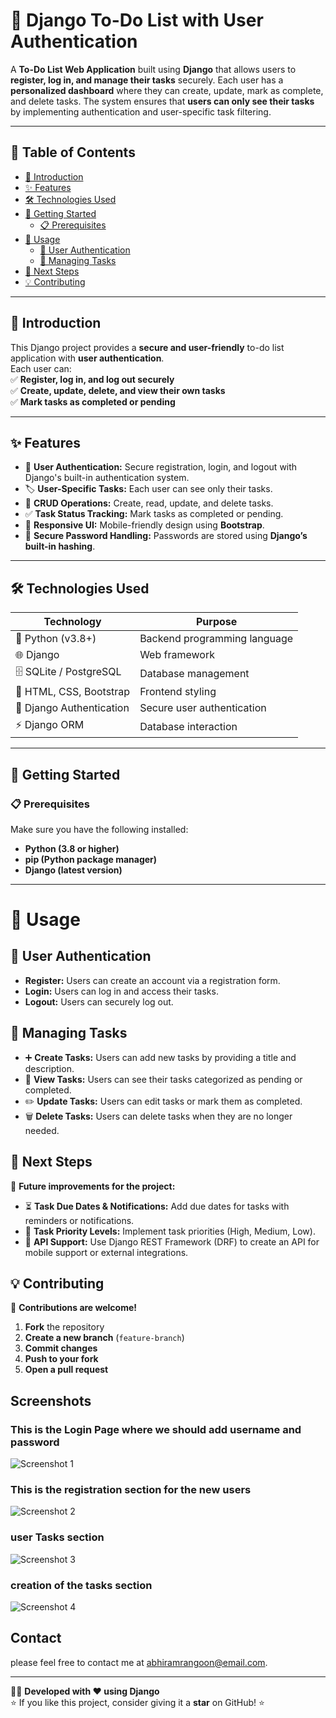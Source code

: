 # 📝 Django To-Do List with User Authentication  

A **To-Do List Web Application** built using **Django** that allows users to **register, log in, and manage their tasks** securely. Each user has a **personalized dashboard** where they can create, update, mark as complete, and delete tasks. The system ensures that **users can only see their tasks** by implementing authentication and user-specific task filtering.  

---

## 📌 Table of Contents  

- [📖 Introduction](#-introduction)  
- [✨ Features](#-features)  
- [🛠 Technologies Used](#-technologies-used)  
- [🚀 Getting Started](#-getting-started)  
  - [📋 Prerequisites](#-prerequisites)  
- [📌 Usage](#-usage)  
  - [🔐 User Authentication](#-user-authentication)  
  - [📌 Managing Tasks](#-managing-tasks)  
- [🔮 Next Steps](#-next-steps)  
- [💡 Contributing](#-contributing)  
---

## 📖 Introduction  

This Django project provides a **secure and user-friendly** to-do list application with **user authentication**.  
Each user can:  
✅ **Register, log in, and log out securely**  
✅ **Create, update, delete, and view their own tasks**  
✅ **Mark tasks as completed or pending**  

---

## ✨ Features  

- 🔐 **User Authentication:** Secure registration, login, and logout with Django's built-in authentication system.  
- 🏷 **User-Specific Tasks:** Each user can see only their tasks.  
- 📜 **CRUD Operations:** Create, read, update, and delete tasks.  
- ✅ **Task Status Tracking:** Mark tasks as completed or pending.  
- 📱 **Responsive UI:** Mobile-friendly design using **Bootstrap**.  
- 🔑 **Secure Password Handling:** Passwords are stored using **Django’s built-in hashing**.  

---

## 🛠 Technologies Used  

| **Technology** | **Purpose** |
|--------------|------------|
| 🐍 Python (v3.8+) | Backend programming language |
| 🌐 Django | Web framework |
| 🗄 SQLite / PostgreSQL | Database management |
| 🎨 HTML, CSS, Bootstrap | Frontend styling |
| 🔐 Django Authentication | Secure user authentication |
| ⚡ Django ORM | Database interaction |

---

## 🚀 Getting Started  

### 📋 Prerequisites  

Make sure you have the following installed:  

- **Python (3.8 or higher)**  
- **pip (Python package manager)**  
- **Django (latest version)**  

---

# 📌 Usage  

## 🔐 User Authentication  
- **Register:** Users can create an account via a registration form.  
- **Login:** Users can log in and access their tasks.  
- **Logout:** Users can securely log out.  

## 📌 Managing Tasks  
- ➕ **Create Tasks:** Users can add new tasks by providing a title and description.  
- 👀 **View Tasks:** Users can see their tasks categorized as pending or completed.  
- ✏️ **Update Tasks:** Users can edit tasks or mark them as completed.  
- 🗑 **Delete Tasks:** Users can delete tasks when they are no longer needed.  

## 🔮 Next Steps  
🚀 **Future improvements for the project:**  

- ⏳ **Task Due Dates & Notifications:** Add due dates for tasks with reminders or notifications.  
- 📌 **Task Priority Levels:** Implement task priorities (High, Medium, Low).  
- 📱 **API Support:** Use Django REST Framework (DRF) to create an API for mobile support or external integrations.  

## 💡 Contributing  
🔹 **Contributions are welcome!**  

1. **Fork** the repository  
2. **Create a new branch** (`feature-branch`)  
3. **Commit changes**  
4. **Push to your fork**  
5. **Open a pull request**  

## Screenshots
### This is the Login Page where we should add username and password
![Screenshot 1](https://github.com/abhiram-1729/Django-To-Do-list-with-user-authentication/blob/main/images/login.png)
### This is the registration section for the new users
![Screenshot 2](https://github.com/abhiram-1729/Django-To-Do-list-with-user-authentication/blob/main/images/register.png)
### user Tasks section
![Screenshot 3](https://github.com/abhiram-1729/Django-To-Do-list-with-user-authentication/blob/main/images/tasks.png)
### creation of the tasks section
![Screenshot 4](https://github.com/abhiram-1729/Django-To-Do-list-with-user-authentication/blob/main/images/new%20tasks%20creation.png)





## Contact

please feel free to contact me at abhiramrangoon@email.com.

---

👨‍💻 **Developed with ❤️ using Django**  
⭐ If you like this project, consider giving it a **star** on GitHub! ⭐


